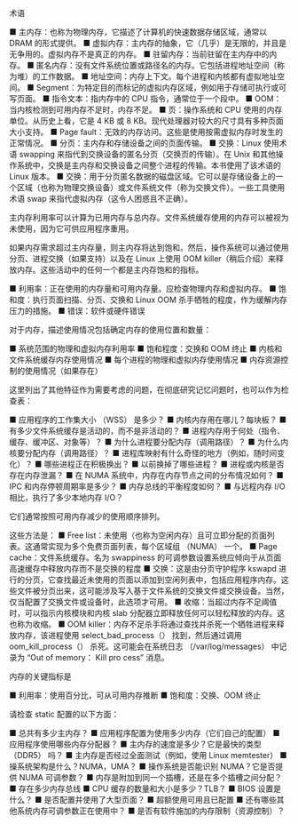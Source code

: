 术语

■ 主内存：也称为物理内存，它描述了计算机的快速数据存储区域，通常以 DRAM 的形式提供。
■ 虚拟内存：主内存的抽象，它（几乎）是无限的，并且是无争用的。虚拟内存不是真正的内存。
■ 驻留内存：当前驻留在主内存中的内存。
■ 匿名内存：没有文件系统位置或路径名的内存。它包括进程地址空间（称为堆）的工作数据。
■ 地址空间：内存上下文。每个进程和内核都有虚拟地址空间。
■ Segment：为特定目的而标记的虚拟内存区域，例如用于存储可执行或可写页面。
■ 指令文本：指内存中的 CPU 指令，通常位于一个段中。
■ OOM：当内核检测到可用内存不足时，内存不足。
■ 页：操作系统和 CPU 使用的内存单位。从历史上看，它是 4 KB 或 8 KB。现代处理器对较大的尺寸具有多种页面大小支持。
■ Page fault：无效的内存访问。这些是使用按需虚拟内存时发生的正常情况。
■ 分页：主内存和存储设备之间的页面传输。
■ 交换：Linux 使用术语 swapping 来指代到交换设备的匿名分页（交换页的传输）。在 Unix 和其他操作系统中，交换是主内存和交换设备之间整个进程的传输。本书使用了该术语的 Linux 版本。
■ 交换：用于分页匿名数据的磁盘区域。它可以是存储设备上的一个区域（也称为物理交换设备）或文件系统文件（称为交换文件）。一些工具使用术语 swap 来指代虚拟内存（这令人困惑且不正确）。


主内存利用率可以计算为已用内存与总内存。文件系统缓存使用的内存可以被视为未使用，因为它可供应用程序重用。

如果内存需求超过主内存量，则主内存将达到饱和。然后，操作系统可以通过使用分页、进程交换（如果支持）以及在 Linux 上使用 OOM killer（稍后介绍）来释放内存。这些活动中的任何一个都是主内存饱和的指标。

■ 利用率：正在使用的内存量和可用内存量。应检查物理内存和虚拟内存。
■ 饱和度：执行页面扫描、分页、交换和 Linux OOM 杀手牺牲的程度，作为缓解内存压力的措施。
■ 错误：软件或硬件错误


对于内存，描述使用情况包括确定内存的使用位置和数量：

■ 系统范围的物理和虚拟内存利用率 
■ 饱和程度：交换和 OOM 终止 
■ 内核和文件系统缓存内存使用情况 
■ 每个进程的物理和虚拟内存使用情况 
■ 内存资源控制的使用情况（如果存在）


这里列出了其他特征作为需要考虑的问题，在彻底研究记忆问题时，也可以作为检查表：

■ 应用程序的工作集大小 （WSS） 是多少？
■ 内核内存用在哪儿？每块板？
■ 有多少文件系统缓存是活动的，而不是非活动的？
■ 进程内存用于何处（指令、缓存、缓冲区、对象等）？
■ 为什么进程要分配内存（调用路径）？
■ 为什么内核要分配内存（调用路径）？
■ 进程库映射有什么奇怪的地方（例如，随时间变化）？
■ 哪些进程正在积极换出？
■ 以前换掉了哪些进程？
■ 进程或内核是否存在内存泄漏？
■ 在 NUMA 系统中，内存在内存节点之间的分布情况如何？
■ IPC 和内存停顿周期率是多少？
■ 内存总线的平衡程度如何？
■ 与远程内存 I/O 相比，执行了多少本地内存 I/O？


它们通常按照可用内存减少的使用顺序排列。

这些方法是：
■ Free list：未使用（也称为空闲内存）且可立即分配的页面列表。这通常实现为多个免费页面列表，每个区域组 （NUMA） 一个。
■ Page cache：文件系统缓存。名为 swappiness 的可调参数设置系统应倾向于从页面高速缓存中释放内存而不是交换的程度
■ 交换：这是由分页守护程序 kswapd 进行的分页，它查找最近未使用的页面以添加到空闲列表中，包括应用程序内存。这些文件被分页出来，这可能涉及写入基于文件系统的交换文件或交换设备。当然，仅当配置了交换文件或设备时，此选项才可用。
■ 收缩：当超过内存不足阈值时，可以指示内核模块和内核 slab 分配器立即释放任何可以轻松释放的内存。这也称为收缩。
■ OOM killer：内存不足杀手将通过查找并杀死一个牺牲进程来释放内存，该进程使用 select_bad_process（） 找到，然后通过调用 oom_kill_process（） 杀死。这可能会在系统日志 （/var/log/messages） 中记录为 “Out of memory： Kill pro cess” 消息。


内存的关键指标是

■ 利用率：使用百分比，可从可用内存推断 
■ 饱和度：交换、OOM 终止

请检查 static 配置的以下方面：

■ 总共有多少主内存？
■ 应用程序配置为使用多少内存（它们自己的配置）
■ 应用程序使用哪些内存分配器？
■ 主内存的速度是多少？它是最快的类型 （DDR5） 吗？
■ 主内存是否经过全面测试（例如，使用 Linux memtester）
■ 操系统架构是什么？NUMA，UMA？
■ 操作系统是否能识别 NUMA？它是否提供 NUMA 可调参数？
■ 内存是附加到同一个插槽，还是在多个插槽之间分配？
■ 存在多少内存总线
■ CPU 缓存的数量和大小是多少？TLB？
■ BIOS 设置是什么？
■ 是否配置并使用了大型页面？
■ 超额使用可用且已配置
■ 还有哪些其他系统内存可调参数正在使用中？
■ 是否有软件施加的内存限制（资源控制）？